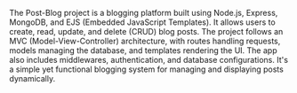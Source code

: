 The Post-Blog project is a blogging platform built using Node.js, Express, MongoDB, and EJS (Embedded JavaScript Templates). It allows users to create, read, update, and delete (CRUD) blog posts. The project follows an MVC (Model-View-Controller) architecture, with routes handling requests, models managing the database, and templates rendering the UI. The app also includes middlewares, authentication, and database configurations. It's a simple yet functional blogging system for managing and displaying posts dynamically. 
